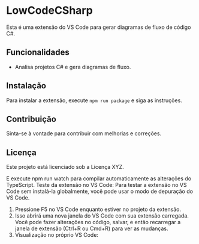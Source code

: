 # LowCodeCSharp

Esta é uma extensão do VS Code para gerar diagramas de fluxo de código C#.

## Funcionalidades

- Analisa projetos C# e gera diagramas de fluxo.

## Instalação

Para instalar a extensão, execute `npm run package` e siga as instruções.

## Contribuição

Sinta-se à vontade para contribuir com melhorias e correções.

## Licença

Este projeto está licenciado sob a Licença XYZ.

E execute npm run watch para compilar automaticamente as alterações do TypeScript.
Teste da extensão no VS Code:
Para testar a extensão no VS Code sem instalá-la globalmente, você pode usar o modo de depuração do VS Code.
1. Pressione F5 no VS Code enquanto estiver no projeto da extensão.
2. Isso abrirá uma nova janela do VS Code com sua extensão carregada.
Você pode fazer alterações no código, salvar, e então recarregar a janela de extensão (Ctrl+R ou Cmd+R) para ver as mudanças.
5. Visualização no próprio VS Code:
